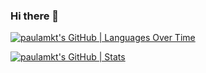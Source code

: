 ### Hi there 👋

[![paulamkt's GitHub | Languages Over Time](https://stats.quine.sh/paulamkt/languages-over-time?theme=light)](https://quine.sh)

[![paulamkt's GitHub | Stats](https://stats.quine.sh/paulamkt/github?theme=dark)](https://quine.sh)
<!--
**paugmnoz/paugmnoz** is a ✨ _special_ ✨ repository because its `README.md` (this file) appears on your GitHub profile.


Here are some ideas to get you started:

- 🔭 I’m currently working on ...
- 🌱 I’m currently learning ...
- 👯 I’m looking to collaborate on ...
- 🤔 I’m looking for help with ...
- 💬 Ask me about ...
- 📫 How to reach me: ...
- 😄 Pronouns: ...
- ⚡ Fun fact: ...
-->
